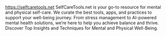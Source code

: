 https://selfcaretools.net
SelfCareTools.net is your go-to resource for mental and physical self-care. 
We curate the best tools, apps, and practices to support your well-being journey. From stress management to AI-powered mental health solutions, we’re here to help you achieve balance and thrive.
Discover Top Insights and Techniques for Mental and Physical Well-Being.
